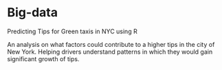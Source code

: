 # Big-data
Predicting Tips for Green taxis in NYC using R

An analysis on what factors could contribute to a higher tips in the city of New York. Helping drivers understand patterns
in which they would gain significant growth of tips.


